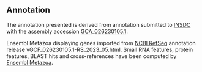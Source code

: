 **Annotation**
----------

The annotation presented is derived from annotation submitted to
[INSDC](http://www.insdc.org) with the assembly accession [GCA\_026230105.1](http://www.ebi.ac.uk/ena/data/view/GCA_026230105.1).

Ensembl Metazoa displaying genes imported from [NCBI RefSeq](https://www.ncbi.nlm.nih.gov/genome/annotation_euk/Diorhabda_sublineata/GCF_026230105.1-RS_2023_05.html) annotation release vGCF_026230105.1-RS_2023_05.html.
Small RNA features, protein features, BLAST hits and cross-references have been
computed by [Ensembl Metazoa](https://metazoa.ensembl.org/info/genome/annotation/index.html).
